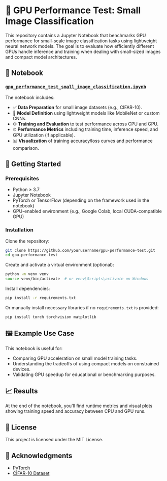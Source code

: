 # 🧪 GPU Performance Test: Small Image Classification

This repository contains a Jupyter Notebook that benchmarks GPU performance for small-scale image classification tasks using lightweight neural network models. The goal is to evaluate how efficiently different GPUs handle inference and training when dealing with small-sized images and compact model architectures.

## 📘 Notebook

### [`gpu_performance_test_small_image_classification.ipynb`](./gpu_performance_test_small_image_classification.ipynb)

The notebook includes:

- ✅ **Data Preparation** for small image datasets (e.g., CIFAR-10).
- 🧠 **Model Definition** using lightweight models like MobileNet or custom CNNs.
- ⚙️ **Training and Evaluation** to test performance across CPU and GPU.
- ⏱ **Performance Metrics** including training time, inference speed, and GPU utilization (if applicable).
- 📊 **Visualization** of training accuracy/loss curves and performance comparison.

## 🚀 Getting Started

### Prerequisites

- Python ≥ 3.7
- Jupyter Notebook
- PyTorch or TensorFlow (depending on the framework used in the notebook)
- GPU-enabled environment (e.g., Google Colab, local CUDA-compatible GPU)

### Installation

Clone the repository:

```bash
git clone https://github.com/yourusername/gpu-performance-test.git
cd gpu-performance-test
```

Create and activate a virtual environment (optional):

```bash
python -m venv venv
source venv/bin/activate  # or venv\Scripts\activate on Windows
```

Install dependencies:

```bash
pip install -r requirements.txt
```

Or manually install necessary libraries if no `requirements.txt` is provided:

```bash
pip install torch torchvision matplotlib
```

## 🖼 Example Use Case

This notebook is useful for:

- Comparing GPU acceleration on small model training tasks.
- Understanding the tradeoffs of using compact models on constrained devices.
- Validating GPU speedup for educational or benchmarking purposes.

## 📈 Results

At the end of the notebook, you'll find runtime metrics and visual plots showing training speed and accuracy between CPU and GPU runs.

## 📎 License

This project is licensed under the MIT License.

## 🙌 Acknowledgments

- [PyTorch](https://pytorch.org/)
- [CIFAR-10 Dataset](https://www.cs.toronto.edu/~kriz/cifar.html)
